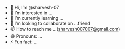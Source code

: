 - 👋 Hi, I’m @sharvesh-07
- 👀 I’m interested in ...
- 🌱 I’m currently learning ...
- 💞️ I’m looking to collaborate on ...friend 
- 📫 How to reach me ...(sharvesh007007@gmail.com)
- 😄 Pronouns: ...
- ⚡ Fun fact: ...

<!---
sharvesh-07/sharvesh-07 is a ✨ special ✨ repository because its `README.md` (this file) appears on your GitHub profile.
You can click the Preview link to take a look at your changes.
--->
